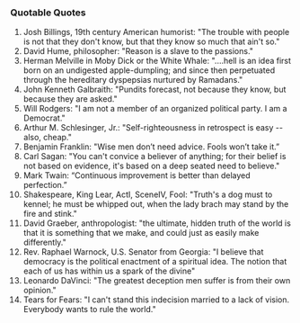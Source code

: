 ### Quotable Quotes

1. Josh Billings, 19th century American humorist:
   "The trouble with people is not that they don't know, but that they know so much that ain't so."
2. David Hume, philosopher: "Reason is a slave to the passions."
3. Herman Melville in Moby Dick or the White Whale: "....hell is an idea first born on an undigested apple-dumpling;
   and since then perpetuated through the hereditary dyspepsias nurtured by Ramadans."
4. John Kenneth Galbraith: "Pundits forecast, not because they know, but because they are asked."
5. Will Rodgers: "I am not a member of an organized political party. I am a Democrat."
6. Arthur M. Schlesinger, Jr.: "Self-righteousness in retrospect is easy --also, cheap."
7. Benjamin Franklin: "Wise men don’t need advice. Fools won’t take it.”
8. Carl Sagan: "You can't convice a believer of anything; for their belief is not based on evidence, it's based on a deep seated need to believe."
9. Mark Twain: “Continuous improvement is better than delayed perfection.”
10. Shakespeare, King Lear, ActI, SceneIV, Fool: "Truth's a dog must to kennel; he must be whipped out, when the lady brach may stand by the fire and stink."
11. David Graeber, anthropologist: "the ultimate, hidden truth of the world is that it is something that we make, and could just as easily make differently."
12. Rev. Raphael Warnock, U.S. Senator from Georgia: "I believe that democracy is the political enactment of a spiritual idea. The notion that each of us has within us a spark of the divine"
13. Leonardo DaVinci: "The greatest deception men suffer is from their own opinion."
14. Tears for Fears: "I can't stand this indecision married to a lack of vision.  Everybody wants to rule the world."
